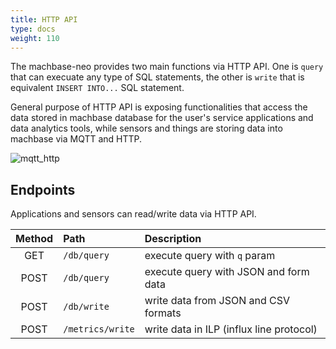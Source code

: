 ```yaml
---
title: HTTP API
type: docs
weight: 110
---
```


The machbase-neo provides two main functions via HTTP API.
One is `query` that can execuate any type of SQL statements, the other is `write` that is equivalent `INSERT INTO...` SQL statement.

General purpose of HTTP API is exposing functionalities that access the data stored in machbase database for the user's service applications and data analytics tools,
while sensors and things are storing data into machbase via MQTT and HTTP.

![mqtt_http](/images/interfaces.jpg)


## Endpoints

Applications and sensors can read/write data via HTTP API.

| Method  | Path             | Description                           |
| :-----: | :--------------- | :-------------------------------------|
| GET     | `/db/query`      | execute query with `q` param          |
| POST    | `/db/query`      | execute query with JSON and form data |
| POST    | `/db/write`      | write data from JSON and CSV formats  |
| POST    | `/metrics/write` | write data in ILP (influx line protocol) |
